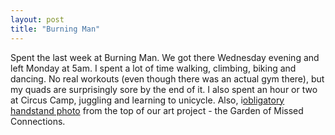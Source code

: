 ```yaml
---
layout: post
title: "Burning Man"
---
```


Spent the last week at Burning Man. We got there Wednesday evening and left Monday at 5am. I spent a lot of time walking, climbing, biking and dancing. No real workouts (even though there was an actual gym there), but my quads are surprisingly sore by the end of it. I also spent an hour or two at Circus Camp, juggling and learning to unicycle. Also, i[obligatory handstand photo](https://www.dropbox.com/s/j0b5q0nmzbu31m8/handstand-burning-man.jpg) from the top of our art project - the Garden of Missed Connections. 
